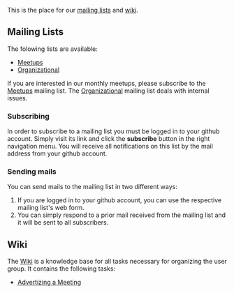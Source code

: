 This is the place for our [mailing lists](#mailing-lists) and [wiki](#wiki).

## <a name="mailing-lists">Mailing Lists</a>

The folowing lists are available:

+ [Meetups][meet]
+ [Organizational][orga]

If you are interested in our monthly meetups, please subscribe to the [Meetups][meet] mailing list. The [Organizational][orga] mailing list deals with internal issues.


### Subscribing

In order to subscribe to a mailing list you must be logged in to your github account. Simply visit its link and click the __subscribe__ button in the right navigation menu. You will receive all notifications on this list by the mail address from your github account.


### Sending mails

You can send mails to the mailing list in two different ways:

1. If you are logged in to your github account, you can use the respective mailing list's web form.
2. You can simply respond to a prior mail received from the mailing list and it will be sent to all subscribers.



## <a name="wiki">Wiki</a>

The [Wiki][wiki] is a knowledge base for all tasks necessary for organizing the user group. It contains the following tasks:

+ [Advertizing a Meeting][advertize]




[meet]: https://github.com/scala-bs/scala-bs/issues/3
[orga]: https://github.com/scala-bs/scala-bs/issues/5
[wiki]: https://github.com/scala-bs/scala-bs/wiki
[advertize]: https://github.com/scala-bs/scala-bs/wiki/Advertizing-a-Meeting



